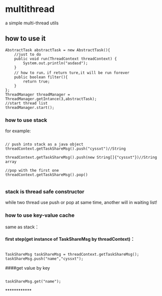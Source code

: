 # multithread
a simple multi-thread utils
## how to use it
<pre><code>AbstractTask abstractTask = new AbstractTask(){
    //just to do
    public void run(ThreadContext threadContext) {
        System.out.println("asdasd");
    }
    // how to run，if return ture,it will be run forever
    public boolean filter(){
        return true;
    }
};
ThreadManager threadManager = ThreadManager.getIntance(3,abstractTask);
//start thread list
threadManager.start();</code></pre>

### how to use stack
for example:
<pre><code>
// push into stack as a java object 
threadContext.getTaskShareMsg().push("cyssxt")//String

threadContext.getTaskShareMsg().push(new String[]{"cyssxt"})//String array

//pop with the first one
threadContext.getTaskShareMsg().pop()

</code></pre>

### stack is thread safe constructor

while two thread use push or pop at same time, another will in waiting list!


### how to use key-value cache
same as stack：
#### first step(get instance of TaskShareMsg by threadContext)：
<pre><code>
TaskShareMsg taskShareMsg = threadContext.getTaskShareMsg();
taskShareMsg.push("name","cyssxt");
</code></pre>
####get value by key
<pre><code>
taskShareMsg.get("name");
</code></pre>************
   
   

